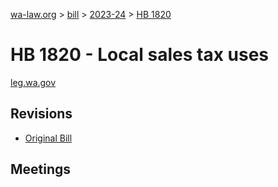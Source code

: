 [wa-law.org](/) > [bill](/bill/) > [2023-24](/bill/2023-24/) > [HB 1820](/bill/2023-24/hb/1820/)

# HB 1820 - Local sales tax uses
[leg.wa.gov](https://app.leg.wa.gov/billsummary?BillNumber=1820&Year=2023&Initiative=false)

## Revisions
* [Original Bill](1/)

## Meetings